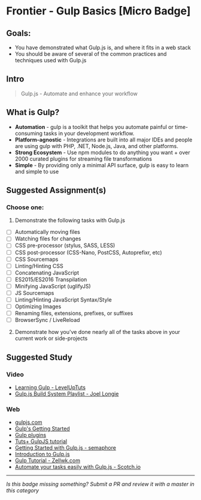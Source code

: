 Frontier - Gulp Basics [Micro Badge]
==============================================


Goals:
------

- You have demonstrated what Gulp.js is, and where it fits in a web stack
- You should be aware of several of the common practices and techniques used with Gulp.js

Intro
-----

> Gulp.js - Automate and enhance your workflow

## What is Gulp?

- **Automation** - gulp is a toolkit that helps you automate painful or time-consuming tasks in your development workflow.
- **Platform-agnostic** - Integrations are built into all major IDEs and people are using gulp with PHP, .NET, Node.js, Java, and other platforms.
- **Strong Ecosystem** - Use npm modules to do anything you want + over 2000 curated plugins for streaming file transformations
- **Simple** - By providing only a minimal API surface, gulp is easy to learn and simple to use



Suggested Assignment(s)
-----------------------

### Choose one:

1) Demonstrate the following tasks with Gulp.js
  - [ ] Automatically moving files
  - [ ] Watching files for changes
  - [ ] CSS pre-processor (stylus, SASS, LESS)
  - [ ] CSS post-processor (CSS-Nano, PostCSS, Autoprefixr, etc)
  - [ ] CSS Sourcemaps
  - [ ] Linting/Hinting CSS
  - [ ] Concatenating JavaScript
  - [ ] ES2015/ES2016 Transpilation
  - [ ] Minifying JavaScript (uglifyJS)
  - [ ] JS Sourcemaps
  - [ ] Linting/Hinting JavaScript Syntax/Style
  - [ ] Optimizing Images
  - [ ] Renaming files, extensions, prefixes, or suffixes
  - [ ] BrowserSync / LiveReload

2) Demonstrate how you've done nearly all of the tasks above in your current work or side-projects


Suggested Study
---------------

### Video

- [Learning Gulp - LevelUpTuts](https://www.youtube.com/playlist?list=PLLnpHn493BHE2RsdyUNpbiVn-cfuV7Fos)
- [Gulp.js Build System Playlist - Joel Longie](https://youtu.be/LmdT2zhFmn4?list=PLv1YUP7gO_viROuRcGsDCNM-FUVgMYb_G)

### Web

- [gulpjs.com](http://gulpjs.com/)
- [Gulp's Getting Started](https://github.com/gulpjs/gulp/blob/master/docs/getting-started.md)
- [Gulp plugins](http://gulpjs.com/plugins/)
- [Tuts+ GulpJS tutorial](http://code.tutsplus.com/tutorials/managing-your-build-tasks-with-gulpjs--net-36910)
- [Getting Started with Gulp.js - semaphore](https://semaphoreci.com/community/tutorials/getting-started-with-gulp-js)
- [Introduction to Gulp.js](https://github.com/kogakure/gulp-tutorial)
- [Gulp Tutorial - Zellwk.com](http://zellwk.com/blog/gulp-tutorial/)
- [Automate your tasks easily with Gulp.js - Scotch.io](https://scotch.io/tutorials/automate-your-tasks-easily-with-gulp-js)


-----

*Is this badge missing something? Submit a PR and review it with a master in this category*
